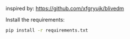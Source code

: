inspired by: https://github.com/xfgryujk/blivedm

Install the requirements:

```bash
pip install -r requirements.txt
```